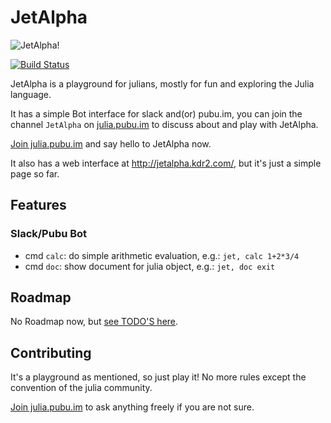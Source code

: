 # JetAlpha

![JetAlpha!](http://res.cloudinary.com/kdr2/image/upload/c_crop,h_280,w_500/v1455894085/misc/jetalpha-logo-v2.png)

[![Build Status](https://travis-ci.org/KDr2/JetAlpha.jl.svg)](https://travis-ci.org/KDr2/JetAlpha.jl)

JetAlpha is a playground for julians, mostly for fun and exploring the Julia language.

It has a simple Bot interface for slack and(or) pubu.im, you can join the channel
`JetAlpha` on [julia.pubu.im](https://julia.pubu.im/reg/8n4bwmmlkym8c98 "PUBU IM") to
discuss about and play with JetAlpha.

[Join julia.pubu.im](https://julia.pubu.im/reg/8n4bwmmlkym8c98 "PUBU IM") and say
hello to JetAlpha now.

It also has a web interface at http://jetalpha.kdr2.com/, but it's just a simple page
so far.

## Features

### Slack/Pubu Bot

- cmd `calc`: do simple arithmetic evaluation, e.g.: `jet, calc 1+2*3/4`
- cmd `doc`: show document for julia object, e.g.: `jet, doc exit`

## Roadmap

No Roadmap now, but [see TODO'S here](https://github.com/KDr2/JetAlpha.jl/blob/master/TODO.md "TODO'S").

## Contributing

It's a playground as mentioned, so just play it!
No more rules except the convention of the julia community.

[Join julia.pubu.im](https://julia.pubu.im/reg/8n4bwmmlkym8c98 "PUBU IM") to ask anything
freely if you are not sure.
